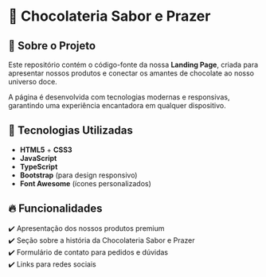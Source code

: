 # 🍫 Chocolateria Sabor e Prazer

## 🚀 Sobre o Projeto  

Este repositório contém o código-fonte da nossa **Landing Page**, criada para apresentar nossos produtos e conectar os amantes de chocolate ao nosso universo doce.  

A página é desenvolvida com tecnologias modernas e responsivas, garantindo uma experiência encantadora em qualquer dispositivo.  

## 🎨 Tecnologias Utilizadas  

- **HTML5** + **CSS3**  
- **JavaScript**
- **TypeScript**   
- **Bootstrap** (para design responsivo)  
- **Font Awesome** (ícones personalizados)

## 🔥 Funcionalidades  

✔️ Apresentação dos nossos produtos premium  
✔️ Seção sobre a história da Chocolateria Sabor e Prazer  
✔️ Formulário de contato para pedidos e dúvidas  
✔️ Links para redes sociais 
